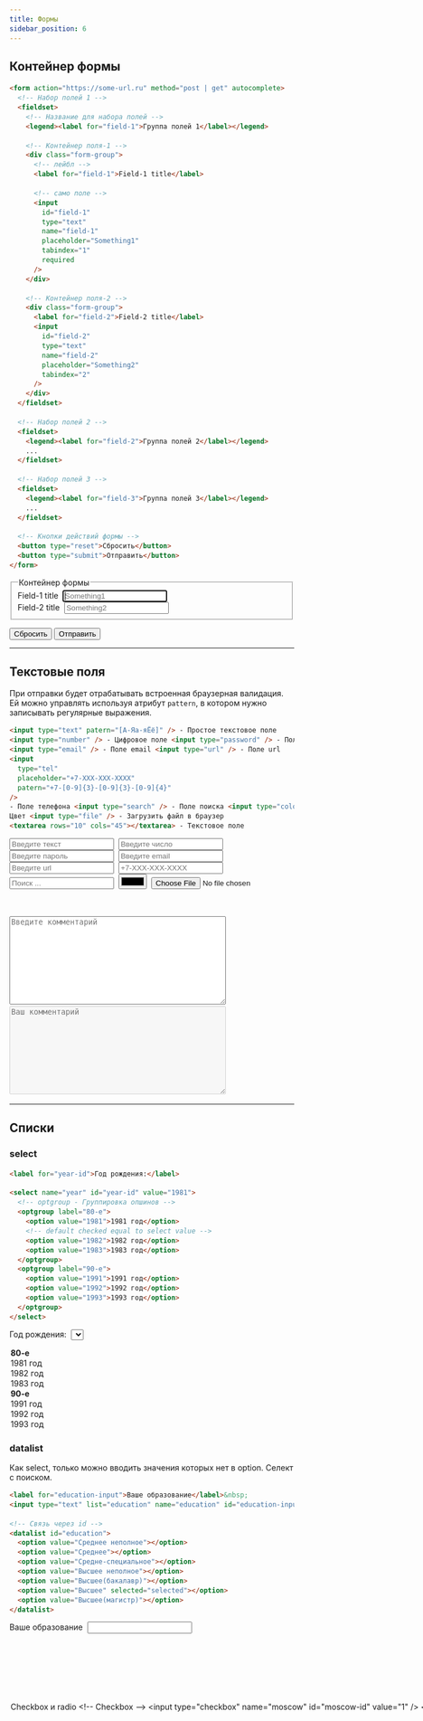 ```yaml
---
title: Формы
sidebar_position: 6
---
```


## Контейнер формы

```html
<form action="https://some-url.ru" method="post | get" autocomplete>
  <!-- Набор полей 1 -->
  <fieldset>
    <!-- Название для набора полей -->
    <legend><label for="field-1">Группа полей 1</label></legend>

    <!-- Контейнер поля-1 -->
    <div class="form-group">
      <!-- лейбл -->
      <label for="field-1">Field-1 title</label>

      <!-- само поле -->
      <input
        id="field-1"
        type="text"
        name="field-1"
        placeholder="Something1"
        tabindex="1"
        required
      />
    </div>

    <!-- Контейнер поля-2 -->
    <div class="form-group">
      <label for="field-2">Field-2 title</label>
      <input
        id="field-2"
        type="text"
        name="field-2"
        placeholder="Something2"
        tabindex="2"
      />
    </div>
  </fieldset>

  <!-- Набор полей 2 -->
  <fieldset>
    <legend><label for="field-2">Группа полей 2</label></legend>
    ...
  </fieldset>

  <!-- Набор полей 3 -->
  <fieldset>
    <legend><label for="field-3">Группа полей 3</label></legend>
    ...
  </fieldset>

  <!-- Кнопки действий формы -->
  <button type="reset">Сбросить</button>
  <button type="submit">Отправить</button>
</form>
```

<form action="https://some-url.ru" method="post" autocomplete>
  <fieldset>
    <legend><label for="field-1">Контейнер формы</label></legend>
    <div class="form-group">
      <label for="field-1">Field-1 title</label>&nbsp;
      <input id='field-1' type="text" name="field-1" placeholder="Something1" required autofocus />
    </div>
    <div class="form-group">
      <label for="field-2">Field-2 title</label>&nbsp;
      <input id='field-2' type="text" name="field-2" placeholder="Something2" />
    </div>
  </fieldset>

<button type="reset">Сбросить</button>
<button type="submit">Отправить</button>

</form>

---

## Текстовые поля

При отправки будет отрабатывать встроенная браузерная валидация. Ей можно управлять используя атрибут `pattern`, в котором нужно записывать регулярные выражения.

```html
<input type="text" patern="[А-Яа-яЁё]" /> - Простое текстовое поле
<input type="number" /> - Цифровое поле <input type="password" /> - Поле пароля
<input type="email" /> - Поле email <input type="url" /> - Поле url
<input
  type="tel"
  placeholder="+7-XXX-XXX-XXXX"
  patern="+7-[0-9]{3}-[0-9]{3}-[0-9]{4}"
/>
- Поле телефона <input type="search" /> - Поле поиска <input type="color" /> -
Цвет <input type="file" /> - Загрузить файл в браузер
<textarea rows="10" cols="45"></textarea> - Текстовое поле
```

<input type="text" patern="[А-Яа-яЁё]" placeholder="Введите текст" />&nbsp;
<input type="number" placeholder="Введите число" />&nbsp;
<input type="password" placeholder="Введите пароль" />&nbsp;
<input type="email" placeholder="Введите email" />&nbsp;
<input type="url" placeholder="Введите url" />&nbsp;
<input type="tel" placeholder="+7-XXX-XXX-XXXX" patern="+7-[0-9]{3}-[0-9]{3}-[0-9]{4}"/>&nbsp;
<input type="search" placeholder="Поиск ..." />&nbsp;
<input type="color" />&nbsp;
<input type="file" />&nbsp;<br /><br />
<textarea rows="10" cols="45" placeholder="Введите комментарий"></textarea>

<!-- аттрибуты для textarea -->

<textarea
  name="comment"
  rows="10"
  cols="45"
  placeholder="Ваш комментарий"
  minlength="10"
  maxlength="500"
  required
  wrap="soft"
  disabled="false"
  autocomplete="on"
  spellcheck="true">
</textarea>

---

## Списки

### select

```html
<label for="year-id">Год рождения:</label>

<select name="year" id="year-id" value="1981">
  <!-- optgroup - Группировка опшинов -->
  <optgroup label="80-е">
    <option value="1981">1981 год</option>
    <!-- default checked equal to select value -->
    <option value="1982">1982 год</option>
    <option value="1983">1983 год</option>
  </optgroup>
  <optgroup label="90-е">
    <option value="1991">1991 год</option>
    <option value="1992">1992 год</option>
    <option value="1993">1993 год</option>
  </optgroup>
</select>
```

<label for="year-id">Год рождения:</label>&nbsp;
<select name="year" id="year-id">

  <optgroup label="80-е">
    <option>1981 год</option>
    <option>1982 год</option>
    <option>1983 год</option>
  </optgroup>
  <optgroup label="90-е">
    <option>1991 год</option>
    <option>1992 год</option>
    <option>1993 год</option>
  </optgroup>
</select>

### datalist

Как select, только можно вводить значения которых нет в option. Селект с поиском.

```html
<label for="education-input">Ваше образование</label>&nbsp;
<input type="text" list="education" name="education" id="education-input" />

<!-- Связь через id -->
<datalist id="education">
  <option value="Среднее неполное"></option>
  <option value="Среднее"></option>
  <option value="Средне-специальное"></option>
  <option value="Высшее неполное"></option>
  <option value="Высшее(бакалавр)"></option>
  <option value="Высшее" selected="selected"></option>
  <option value="Высшее(магистр)"></option>
</datalist>
```

<label for="education-input">Ваше образование</label>&nbsp;
<input type="text" list="education" name="education" id="education-input" />
<datalist id="education">

  <option value="Среднее неполное" />
  <option value="Среднее" />
  <option value="Средне-специальное" />
  <option value="Высшее неполное" />
  <option value="Высшее(бакалавр)" />
  <option value="Высшее" />
  <option value="Высшее(магистр)" />
</datalist>

---

## Checkbox и radio

```html
<!-- Checkbox -->
<input type="checkbox" name="moscow" id="moscow-id" value="1" />
<label for="moscow-id">Я являюсь гражданином РФ</label>

<!-- Radio -->
<h3>Ваш возраст:</h3>
<label>
  <input type="radio" name="age" value="0-17" />
  <span>0-17</span>
</label>
<label>
  <input type="radio" name="age" value="18-35" />
  <span>18-35</span>
</label>
<label>
  <input type="radio" name="age" value="35-60" />
  <span>35-60</span>
</label>
<label>
  <input type="radio" name="age" value="over60" disabled />
  <span>более 60 (disabled)</span>
</label>
```

<input type="checkbox" name="moscow" id="moscow-id" value="1" />&nbsp;
<label for="moscow-id">Являюсь гражданином РФ</label>

<h3>Ваш возраст:</h3>
<label>
  <input type="radio" name="age" value="0-17" />
  <span>0-17</span>
</label>
&nbsp;
<label>
  <input type="radio" name="age" value="18-35" />
  <span>18-35</span>
</label>
&nbsp;
<label>
  <input type="radio" name="age" value="35-60" />
  <span>35-60</span>
</label>
&nbsp;
<label>
  <input type="radio" name="age" value="over60" disabled />
  <span>более 60 (disabled)</span>
</label>

---

## Дата и время

```html
<input type="date" min="1980-01-01" max="2145-01-08" value="2022-01-01" /> -
Полная дата <input type="month" /> - Выбор месяца <input type="week" /> - Выбор
недели
```

<input type="date" min="1980-01-01" max="2145-01-08" value="2022-01-01" />&nbsp;
<input type="month" />&nbsp;
<input type="week" />&nbsp;

---

## Кнопки

```html
<!-- Можно использовать button -->
<button type="submit">Отправить</button>
<button type="reset">Сбросить</button>

<!-- Преимущество, что button может иметь вложенный контент -->
<button type="submit">
  <img src="../pict/phone.png" width="35" alt="button-img" />
</button>

<!-- Можно использовать input с type -->
<input type="submit" value="Отправить" />
<input type="reset" value="Сбросить" />

<!-- image работает как submit, только еще отправляет доп. поля (x и y), координаты клика по картинке -->
<input type="image" src="img_submit.gif" alt="Submit" width="48" height="48" />
```

### button

<input type="submit" value="Отправить" />
<input type="reset" value="Сбросить" />

### input

<input type="submit" value="Отправить" />
<input type="reset" value="Сбросить" />

---

## Range, &lt;meter&gt; и &lt;progress&gt;

range, &lt;meter&gt; и &lt;progress&gt; похожие по смыслу тэги. Показывают шкалу с индикацией.

Используется для отображения прогресса завершённости задачи. Изменение значения происходит через JavaScript.

`range` - интерактивный ползунок, можно задавать значение.

`<meter>` - используется для вывода значения в некотором известном диапазоне. Применяется преимущественно для отображения числовых значений (например, количества результатов поиска, объёма жидкости, давления и др).

`<progress>` - показывает прогресс состояния (например, загрузка фото).

```html
<h3>Range</h3>
<input id="range_id" type="range" value="10" step="0.1" />

<!-- Вывод значений (через JS) -->
<output name="result" for="range_id">0</output>

<h3>Температура воды</h3>
<meter value="0" max="100" low="10" high="60">Низкая</meter>
<meter value="30" max="100" low="10" high="60">Нормальная</meter>
<meter value="80" max="100" low="10" high="60">Горячая</meter>
<meter value="100" max="100">Кипяток</meter>

<h3>Загрузка фото</h3>
<progress max="100" value="25">
  Загружено на <span id="value">25</span>%
</progress>
```

<h3>Range</h3>
<input id="range_id" type="range" value="10" step="0.1" /><br />

<h3>Температура воды</h3>
<meter value="0" max="100" low="10" high="60">Низкая</meter>&nbsp;
<meter value="30" max="100" low="10" high="60">Нормальная</meter>&nbsp;
<meter value="80" max="100" low="10" high="60">Горячая</meter>&nbsp;
<meter value="100" max="100">Кипяток</meter>&nbsp;

<br />

<h3>Загрузка фото</h3>
<progress max="100" value="25">
  Загружено на <span id="value">25</span>%
</progress>

---

## JS-атрибуты

- `onclick` - клик
- `onsubmit` - отправка формы
- `oninput` - ввод значения

---

## Pattern

Для нативной валидации полей.

![pattern](/img/html/pattern.png)
